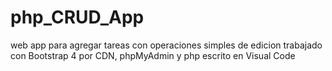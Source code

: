 # php_CRUD_App
web app para agregar tareas con operaciones simples de edicion trabajado con Bootstrap 4 por CDN, phpMyAdmin y php escrito en Visual Code
